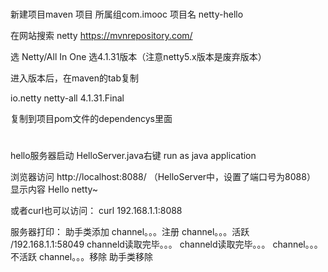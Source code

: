 
#
新建项目maven 项目
所属组com.imooc
项目名
netty-hello


在网站搜索 netty
https://mvnrepository.com/

选
Netty/All In One
选4.1.31版本（注意netty5.x版本是废弃版本）

进入版本后，在maven的tab复制
<!-- https://mvnrepository.com/artifact/io.netty/netty-all -->
<dependency>
    <groupId>io.netty</groupId>
    <artifactId>netty-all</artifactId>
    <version>4.1.31.Final</version>
</dependency>

复制到项目pom文件的dependencys里面

#
hello服务器启动
HelloServer.java右键 run as java application

浏览器访问
http://localhost:8088/    （HelloServer中，设置了端口号为8088）
显示内容  Hello netty~

或者curl也可以访问：
curl 192.168.1.1:8088

服务器打印：
助手类添加
channel。。。注册
channel。。。活跃
/192.168.1.1:58049
channeld读取完毕。。。
channeld读取完毕。。。
channel。。。不活跃
channel。。。移除
助手类移除

